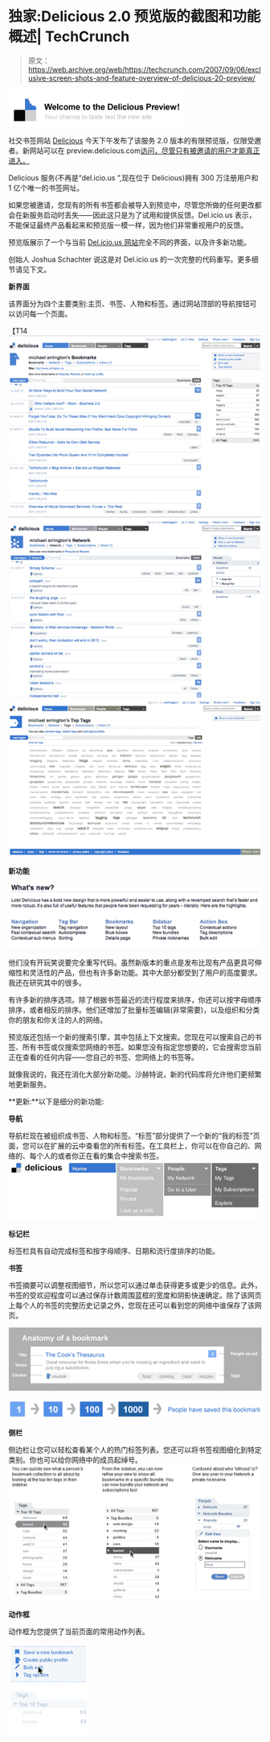 # 独家:Delicious 2.0 预览版的截图和功能概述| TechCrunch

> 原文：<https://web.archive.org/web/https://techcrunch.com/2007/09/06/exclusive-screen-shots-and-feature-overview-of-delicious-20-preview/>

[![](img/66cde567db4c07e89153858250066d7b.png)](https://web.archive.org/web/20230307213219/http://del.icio.us/)

社交书签网站 [Delicious](https://web.archive.org/web/20230307213219/http://www.crunchbase.com/company/delicious) 今天下午发布了该服务 2.0 版本的有限预览版，仅限受邀者。新网站可以在 preview.delicious.com[访问，尽管只有被邀请的用户才能真正进入。](https://web.archive.org/web/20230307213219/http://preview.delicious.com/)

Delicious 服务(不再是“del.icio.us ”,现在位于 Delicious)拥有 300 万注册用户和 1 亿个唯一的书签网址。

如果您被邀请，您现有的所有书签都会被导入到预览中，尽管您所做的任何更改都会在新服务启动时丢失——因此这只是为了试用和提供反馈。Del.icio.us 表示，不能保证最终产品看起来和预览版一模一样，因为他们非常重视用户的反馈。

预览版展示了一个与当前 [Del.icio.us 网站](https://web.archive.org/web/20230307213219/http://del.icio.us/)完全不同的界面，以及许多新功能。

创始人 Joshua Schachter 说这是对 Del.icio.us 的一次完整的代码重写。更多细节请见下文。

**新界面**

该界面分为四个主要类别:主页、书签、人物和标签。通过网站顶部的导航按钮可以访问每一个页面。

【T14
![](img/af646320619eac9a1d85a8e87bcbe84c.png)
![](img/18ce32cec607e98beb98038fc1f52e14.png)
![](img/a5f261c3e32756007d38199667678c94.png)

**新功能**

![](img/c722d66df993a4fa0ad345d947dbf3da.png)

他们没有开玩笑说要完全重写代码。虽然新版本的重点是发布比现有产品更具可伸缩性和灵活性的产品，但也有许多新功能。其中大部分都受到了用户的高度要求。我还在研究其中的很多。

有许多新的排序选项。除了根据书签最近的流行程度来排序，你还可以按字母顺序排序，或者相反的排序。他们还增加了批量标签编辑(非常需要)，以及组织和分类你的朋友和你关注的人的网络。

预览版还包括一个新的搜索引擎，其中包括上下文搜索。您现在可以搜索自己的书签、所有书签或仅搜索您网络的书签。如果您没有指定您想要的，它会搜索您当前正在查看的任何内容——您自己的书签、您网络上的书签等。

就像我说的，我还在消化大部分新功能。沙赫特说，新的代码库将允许他们更频繁地更新服务。

**更新:**以下是细分的新功能:

**导航**

导航栏现在被组织成书签、人物和标签。“标签”部分提供了一个新的“我的标签”页面，您可以在扩展的云中查看您的所有标签。在工具栏上，你可以在你自己的、网络的、每个人的或者你正在看的集合中搜索书签。
![navigation](img/54a7194b1aeaff9df2eb96591c41b162.png)

**标记栏**

标签栏具有自动完成标签和按字母顺序、日期和流行度排序的功能。


**书签**

书签摘要可以调整视图细节，所以您可以通过单击获得更多或更少的信息。此外，书签的受欢迎程度可以通过保存计数周围蓝框的宽度和阴影快速确定。除了该网页上每个人的书签的完整历史记录之外，您现在还可以看到您的网络中谁保存了该网页。

![anatomy of a bookmark](img/975bc75b5fab485942aa926d737cd4ec.png)

![bookmarks](img/80b1424772de4e294c031489fe4e2254.png)

**侧栏**

侧边栏让您可以轻松查看某个人的热门标签列表。您还可以将书签视图细化到特定类别。你也可以给你网络中的成员起绰号。![sidebar-delicious.png](img/4f886340a8023005a94ae75d3cea6da3.png)

**动作框**

动作框为您提供了当前页面的常用动作列表。

![bookmarks dropdown](img/ecd511d8e9cead6b410cc2d56154dcc8.png)